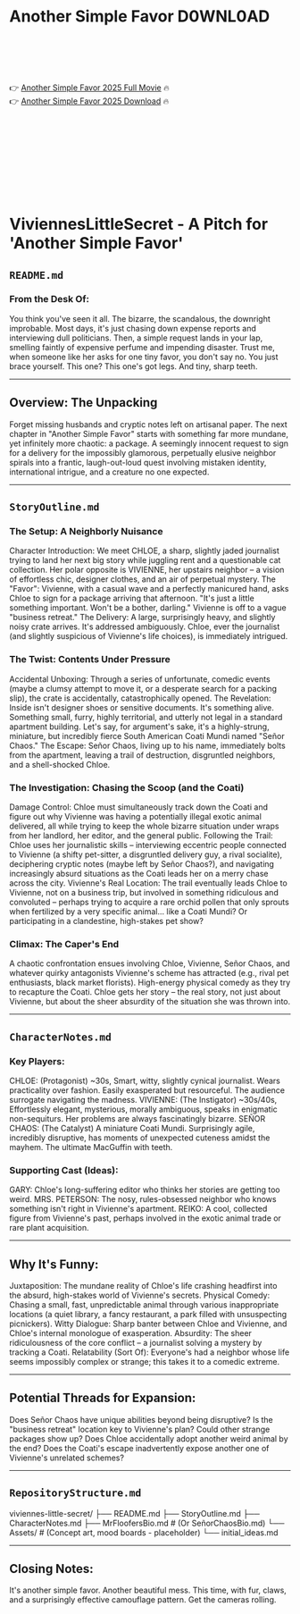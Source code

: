 # Another Simple Favor D0WNL0AD

<br><br><br><br>


👉 <a href="https://Matt-norsucahde1972.github.io/gdmgdqvije/">Another Simple Favor 2025 Full Movie</a> 🔥
<br>
👉 <a href="https://Matt-norsucahde1972.github.io/gdmgdqvije/">Another Simple Favor 2025 Download</a> 🔥


<br><br><br><br><br><br><br><br>



# ViviennesLittleSecret - A Pitch for 'Another Simple Favor'

## `README.md`

### From the Desk Of:

You think you've seen it all. The bizarre, the scandalous, the downright improbable. Most days, it's just chasing down expense reports and interviewing dull politicians. Then, a simple request lands in your lap, smelling faintly of expensive perfume and impending disaster. Trust me, when someone like her asks for one tiny favor, you don't say no. You just brace yourself. This one? This one's got legs. And tiny, sharp teeth.

---

## Overview: The Unpacking

Forget missing husbands and cryptic notes left on artisanal paper. The next chapter in "Another Simple Favor" starts with something far more mundane, yet infinitely more chaotic: a package. A seemingly innocent request to sign for a delivery for the impossibly glamorous, perpetually elusive neighbor spirals into a frantic, laugh-out-loud quest involving mistaken identity, international intrigue, and a creature no one expected.

---

## `StoryOutline.md`

### The Setup: A Neighborly Nuisance

   Character Introduction: We meet CHLOE, a sharp, slightly jaded journalist trying to land her next big story while juggling rent and a questionable cat collection. Her polar opposite is VIVIENNE, her upstairs neighbor – a vision of effortless chic, designer clothes, and an air of perpetual mystery.
   The "Favor": Vivienne, with a casual wave and a perfectly manicured hand, asks Chloe to sign for a package arriving that afternoon. "It's just a little something important. Won't be a bother, darling." Vivienne is off to a vague "business retreat."
   The Delivery: A large, surprisingly heavy, and slightly noisy crate arrives. It's addressed ambiguously. Chloe, ever the journalist (and slightly suspicious of Vivienne's life choices), is immediately intrigued.

### The Twist: Contents Under Pressure

   Accidental Unboxing: Through a series of unfortunate, comedic events (maybe a clumsy attempt to move it, or a desperate search for a packing slip), the crate is accidentally, catastrophically opened.
   The Revelation: Inside isn't designer shoes or sensitive documents. It's something alive. Something small, furry, highly territorial, and utterly not legal in a standard apartment building. Let's say, for argument's sake, it's a highly-strung, miniature, but incredibly fierce South American Coati Mundi named "Señor Chaos."
   The Escape: Señor Chaos, living up to his name, immediately bolts from the apartment, leaving a trail of destruction, disgruntled neighbors, and a shell-shocked Chloe.

### The Investigation: Chasing the Scoop (and the Coati)

   Damage Control: Chloe must simultaneously track down the Coati and figure out why Vivienne was having a potentially illegal exotic animal delivered, all while trying to keep the whole bizarre situation under wraps from her landlord, her editor, and the general public.
   Following the Trail: Chloe uses her journalistic skills – interviewing eccentric people connected to Vivienne (a shifty pet-sitter, a disgruntled delivery guy, a rival socialite), deciphering cryptic notes (maybe left by Señor Chaos?), and navigating increasingly absurd situations as the Coati leads her on a merry chase across the city.
   Vivienne's Real Location: The trail eventually leads Chloe to Vivienne, not on a business trip, but involved in something ridiculous and convoluted – perhaps trying to acquire a rare orchid pollen that only sprouts when fertilized by a very specific animal... like a Coati Mundi? Or participating in a clandestine, high-stakes pet show?

### Climax: The Caper's End

   A chaotic confrontation ensues involving Chloe, Vivienne, Señor Chaos, and whatever quirky antagonists Vivienne's scheme has attracted (e.g., rival pet enthusiasts, black market florists).
   High-energy physical comedy as they try to recapture the Coati.
   Chloe gets her story – the real story, not just about Vivienne, but about the sheer absurdity of the situation she was thrown into.

---

## `CharacterNotes.md`

### Key Players:

   CHLOE: (Protagonist) ~30s, Smart, witty, slightly cynical journalist. Wears practicality over fashion. Easily exasperated but resourceful. The audience surrogate navigating the madness.
   VIVIENNE: (The Instigator) ~30s/40s, Effortlessly elegant, mysterious, morally ambiguous, speaks in enigmatic non-sequiturs. Her problems are always fascinatingly bizarre.
   SEÑOR CHAOS: (The Catalyst) A miniature Coati Mundi. Surprisingly agile, incredibly disruptive, has moments of unexpected cuteness amidst the mayhem. The ultimate MacGuffin with teeth.

### Supporting Cast (Ideas):

   GARY: Chloe's long-suffering editor who thinks her stories are getting too weird.
   MRS. PETERSON: The nosy, rules-obsessed neighbor who knows something isn't right in Vivienne's apartment.
   REIKO: A cool, collected figure from Vivienne's past, perhaps involved in the exotic animal trade or rare plant acquisition.

---

## Why It's Funny:

   Juxtaposition: The mundane reality of Chloe's life crashing headfirst into the absurd, high-stakes world of Vivienne's secrets.
   Physical Comedy: Chasing a small, fast, unpredictable animal through various inappropriate locations (a quiet library, a fancy restaurant, a park filled with unsuspecting picnickers).
   Witty Dialogue: Sharp banter between Chloe and Vivienne, and Chloe's internal monologue of exasperation.
   Absurdity: The sheer ridiculousness of the core conflict – a journalist solving a mystery by tracking a Coati.
   Relatability (Sort Of): Everyone's had a neighbor whose life seems impossibly complex or strange; this takes it to a comedic extreme.

---

## Potential Threads for Expansion:

   Does Señor Chaos have unique abilities beyond being disruptive?
   Is the "business retreat" location key to Vivienne's plan?
   Could other strange packages show up?
   Does Chloe accidentally adopt another weird animal by the end?
   Does the Coati's escape inadvertently expose another one of Vivienne's unrelated schemes?

---

## `RepositoryStructure.md`


viviennes-little-secret/
├── README.md
├── StoryOutline.md
├── CharacterNotes.md
├── MrFloofersBio.md         # (Or SeñorChaosBio.md)
└── Assets/                  # (Concept art, mood boards - placeholder)
    └── initial_ideas.md



---

## Closing Notes:

It's another simple favor. Another beautiful mess. This time, with fur, claws, and a surprisingly effective camouflage pattern. Get the cameras rolling.





